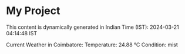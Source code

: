 # My Project

This content is dynamically generated in Indian Time (IST): 2024-03-21 04:14:48 IST


Current Weather in Coimbatore:
Temperature: 24.88 °C
Condition: mist
